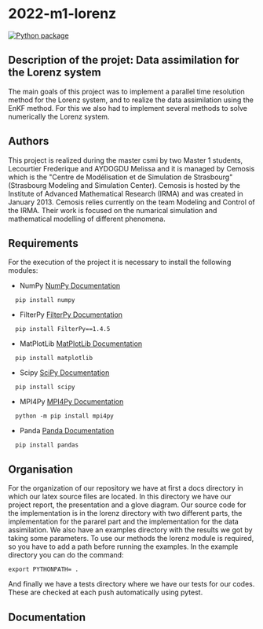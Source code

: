 # 2022-m1-lorenz
[![Python package](https://github.com/master-csmi/2022-m1-lorenz/actions/workflows/python-package.yml/badge.svg?branch=main)](https://github.com/master-csmi/2022-m1-lorenz/actions/workflows/python-package.yml)
## Description of the projet: Data assimilation for the Lorenz system

 The main goals of this project was to implement a parallel time resolution method for the Lorenz system, and to realize the data assimilation using the EnKF method. For this we also had to implement several methods to solve numerically the Lorenz system.

## Authors
This project is realized during the master csmi by two Master 1 students, Lecourtier Frederique and AYDOGDU Melissa and it is managed by Cemosis which is the "Centre de Modélisation et de Simulation de Strasbourg" (Strasbourg Modeling and Simulation Center). Cemosis is hosted by the Institute of Advanced Mathematical Research (IRMA) and was created in January 2013. Cemosis relies currently on the team Modeling and Control of the IRMA. Their work is focused on the numarical simulation and mathematical modelling of different phenomena.

## Requirements
For the execution of the project it is necessary to install the following modules:
* NumPy [NumPy Documentation](https://numpy.org/doc/ "Title")
```shell
  pip install numpy
```
* FilterPy [FilterPy Documentation](https://filterpy.readthedocs.io/en/latest/kalman/EnsembleKalmanFilter.html "Title")
```shell
  pip install FilterPy==1.4.5
```
* MatPlotLib [MatPlotLib Documentation](https://matplotlib.org/stable/index.html "Title")
```shell
  pip install matplotlib
```
* Scipy [SciPy Documentation](https://docs.scipy.org/doc/scipy/ "Title")
```shell
  pip install scipy
```
* MPI4Py [MPI4Py Documentation](https://mpi4py.readthedocs.io/en/stable/ "Title")
```shell
  python -m pip install mpi4py
```
* Panda [Panda Documentation](https://pandas.pydata.org/docs/ "Title")
```shell
  pip install pandas
```

## Organisation 
For the organization of our repository we have at first a docs directory in which our latex source files are located. In this directory we have our project report, the presentation and a glove diagram. 
Our source code for the implementation is in the lorenz directory with two different parts, the implementation for the pararel part and the implementation for the data assimilation. 
We also have an examples directory with the results we got by taking some parameters. To use our methods the lorenz module is required, so you have to add a path before running the examples. In the example directory you can do the command: 
```shell
export PYTHONPATH= .
```
And finally we have a tests directory where we have our tests for our codes. These are checked at each push automatically using pytest.


## Documentation


